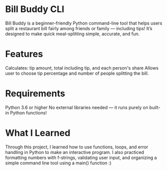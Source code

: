 # Bill Buddy CLI
Bill Buddy is a beginner-friendly Python command-line tool that helps users split a restaurant bill fairly among friends or family — including tips! It’s designed to make quick meal-splitting simple, accurate, and fun.

# Features
Calculates: tip amount, total including tip, and each person's share
Allows user to choose tip percentage and number of people  splitting the bill. 

# Requirements
Python 3.6 or higher
No external libraries needed — it runs purely on built-in Python functions!

#  What I Learned 
Through this project, I learned how to use functions, loops, and error handling in Python to make an interactive program. I also practiced formatting numbers with f-strings, validating user input, and organizing a simple command line tool using a main() function :)
